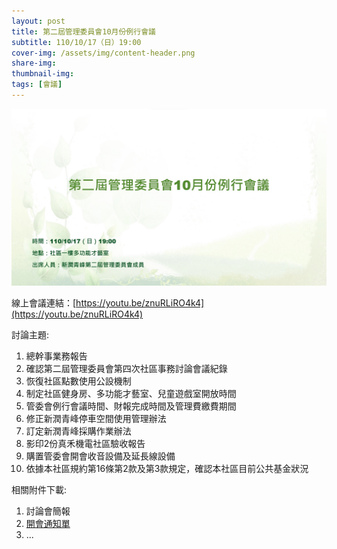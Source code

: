```yaml
---
layout: post
title: 第二屆管理委員會10月份例行會議
subtitle: 110/10/17（日）19:00
cover-img: /assets/img/content-header.png
share-img: 
thumbnail-img:
tags: [會議]
---
```


![](../assets/post/20211017/ppt_01.jpg)

線上會議連結：[https://youtu.be/znuRLiRO4k4](https://youtu.be/znuRLiRO4k4)

討論主題:

1. 總幹事業務報告
2. 確認第二屆管理委員會第四次社區事務討論會議紀錄
3. 恢復社區點數使用公設機制
4. 制定社區健身房、多功能才藝室、兒童遊戲室開放時間
5. 管委會例行會議時間、財報完成時間及管理費繳費期間
6. 修正新潤青峰停車空間使用管理辦法
7. 訂定新潤青峰採購作業辦法
8. 影印2份真禾機電社區驗收報告
9. 購置管委會開會收音設備及延長線設備
10. 依據本社區規約第16條第2款及第3款規定，確認本社區目前公共基金狀況

相關附件下載:

1. 討論會簡報
2. [開會通知單](../assets/post/20211017/1101017_02_開會通知單.pdf)
3. ...